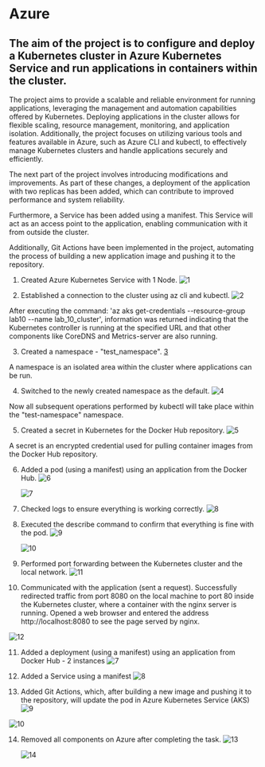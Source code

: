 # Azure
## The aim of the project is to configure and deploy a Kubernetes cluster in Azure Kubernetes Service and run applications in containers within the cluster.

The project aims to provide a scalable and reliable environment for running applications, leveraging the management and automation capabilities offered by Kubernetes. Deploying applications in the cluster allows for flexible scaling, resource management, monitoring, and application isolation. Additionally, the project focuses on utilizing various tools and features available in Azure, such as Azure CLI and kubectl, to effectively manage Kubernetes clusters and handle applications securely and efficiently.

The next part of the project involves introducing modifications and improvements. As part of these changes, a deployment of the application with two replicas has been added, which can contribute to improved performance and system reliability.

Furthermore, a Service has been added using a manifest. This Service will act as an access point to the application, enabling communication with it from outside the cluster.

Additionally, Git Actions have been implemented in the project, automating the process of building a new application image and pushing it to the repository.


1. Created Azure Kubernetes Service with 1 Node.
![1](https://github.com/Ulania/Azure/assets/96245511/80b2ca0f-f40c-4f28-881c-cf00c7f53ca1)

2. Established a connection to the cluster using az cli and kubectl.
![2](https://github.com/Ulania/Azure/assets/96245511/d643fb66-7537-4e48-92af-7139acdcd99b)

After executing the command:
'az aks get-credentials --resource-group lab10 --name lab_10_cluster',
information was returned indicating that the Kubernetes controller is running at the specified URL and that other components like CoreDNS and Metrics-server are also running.

3. Created a namespace - "test_namespace".
[3](https://github.com/Ulania/Azure/assets/96245511/8cde50e8-12c0-4e2d-9423-ee55011f1073)

A namespace is an isolated area within the cluster where applications can be run.

4. Switched to the newly created namespace as the default.
![4](https://github.com/Ulania/Azure/assets/96245511/12454d00-1f0a-4765-9312-977c26bd7c8d)

Now all subsequent operations performed by kubectl will take place within the "test-namespace" namespace.

5. Created a secret in Kubernetes for the Docker Hub repository.
![5](https://github.com/Ulania/Azure/assets/96245511/a359fced-0b9d-4c91-9b49-b0b20d4ed512)

A secret is an encrypted credential used for pulling container images from the Docker Hub repository.

6. Added a pod (using a manifest) using an application from the Docker Hub.
![6](https://github.com/Ulania/Azure/assets/96245511/d8804a76-190d-4257-8d00-f425e48a2356)

    ![7](https://github.com/Ulania/Azure/assets/96245511/6a0b081f-b184-447c-97d6-b60700676d10)

7. Checked logs to ensure everything is working correctly.
![8](https://github.com/Ulania/Azure/assets/96245511/537687ec-f7d6-4dc4-95c1-519daa20492b)

8. Executed the describe command to confirm that everything is fine with the pod.
![9](https://github.com/Ulania/Azure/assets/96245511/05d1f1f7-1b25-4e54-8cc0-f7c7883340b7)

    ![10](https://github.com/Ulania/Azure/assets/96245511/7dc15806-c00f-4f2c-9bec-f3e6a63aac3f)

9. Performed port forwarding between the Kubernetes cluster and the local network.
![11](https://github.com/Ulania/Azure/assets/96245511/c6b99780-bdc5-4708-a0e2-7e718ed61d38)

10. Communicated with the application (sent a request).
Successfully redirected traffic from port 8080 on the local machine to port 80 inside the Kubernetes cluster, where a container with the nginx server is running.
Opened a web browser and entered the address http://localhost:8080 to see the page served by nginx.

![12](https://github.com/Ulania/Azure/assets/96245511/b379a8c0-6d10-4dbb-a7dc-fa1f27b3410a)

11. Added a deployment (using a manifest) using an application from Docker Hub - 2 instances
![7](https://github.com/Ulania/Azure/assets/96245511/c170f930-7b50-4912-919c-73e8f9dc13f0)

12. Added a Service using a manifest
![8](https://github.com/Ulania/Azure/assets/96245511/aa5cab9b-2422-4313-a329-db5da772a000)

13. Added Git Actions, which, after building a new image and pushing it to the repository, will update the pod in Azure Kubernetes Service (AKS)
![9](https://github.com/Ulania/Azure/assets/96245511/df2e20db-b78b-4127-8305-4453512c8779)

![10](https://github.com/Ulania/Azure/assets/96245511/68d2d046-0504-4fd8-8dbf-20cff900a604)

14. Removed all components on Azure after completing the task.
![13](https://github.com/Ulania/Azure/assets/96245511/e05108a8-efa5-4d28-ae05-059c59ba054f)

    ![14](https://github.com/Ulania/Azure/assets/96245511/44588358-54bb-493e-9d0c-185cc1fa0c97)


